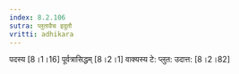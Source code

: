 ```yaml
---
index: 8.2.106
sutra: प्लुतावैच इदुतौ
vritti: adhikara
---
```


 पदस्य [8।1।16]  पूर्वत्रासिद्धम् [8।2।1]  वाक्यस्य टे: प्लुत: उदात्त: [8।2।82]  